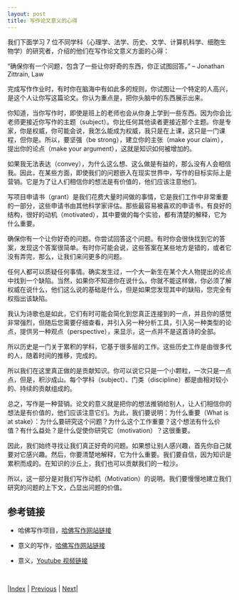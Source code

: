 ```yaml
---
layout: post
title: 写作论文意义的心得
---
```


我们下面学习 7 位不同学科（心理学、法学、历史、文学、计算机科学、细胞生物学）的研究者，介绍的他们在写作论文意义方面的心得：

“确保你有一个问题，包含了一些让你好奇的东西，你正试图回答。”
– Jonathan Zittrain, Law

完成写作作业时，有时你在脑海中有如此多的规则，你试图让一个特定的人高兴，是这个人让你写这篇论文。你认为重点是，把你头脑中的东西展示出来。

你知道，当你写作时，即使是班上的老师也会从你身上学到一些东西。因为你会比老师更接近你写作的主题（subject）。你比任何其他读者更接近那个主题。你是专家，你是权威，你可能会说，我怎么能成为权威，我只是在上课，这只是一门课程，但你是。所以，要坚强（be strong），建立你的主张（make your claim），提出你的论点（make your argument），这就是知识如何被增加的。

如果我无法表达（convey），为什么这么想、这么做是有益的，那么没有人会相信我。因此，在某些方面，即使我们的问题嵌入在现实世界中，写作的目标实际上是营销。它是为了让人们相信你的想法是有价值的，他们应该注意他们。

写项目申请书（grant）是我们花费大量时间做的事情，它是我们工作中非常重要的一部分，这些申请书由其他科学家评估。那些最容易被喜欢的申请书，有良好的结构，很好的动机（motivated），其中要做的每个实验，都有清楚的解释，它为什么重要。

确保你有一个让你好奇的问题。你尝试回答这个问题。有时你会很快找到它的答案，发现这个答案很简单。有时你可能会说，这些答案在某些地方是错的，或者它没有弄完，那么，让我们来问更多的问题。

任何人都可以质疑任何事情。确实发生过，一个大一新生在某个大人物提出的论点中找到一个缺陷。当然，如果你不知道你在说什么，你就不能这样做，你必须了解权威在说什么，他们这么说的基础是什么，但是如果您发现其中的缺陷，您完全有权指出该缺陷。

我认为诗歌也是如此，它们有时可能会简化到您真正连接到的一点，并且你的感觉非常强烈，但随后您需要仔细查看，并引入另一种分析工具，引入另一种类型的论点，提供另一种观点（perspective），来显示，这一点并不是这首诗的全部。

所以历史是一门关于累积的学科，它基于很多层的工作。这些历史工作是由很多代的人，随着时间的推移，完成的。

所以我们在这里真正做的是贡献知识。你可以说它只是一个小颗粒，一次只是一点点，但是，积沙成山。每个学科（subject）、门类（discipline）都是由相对较小的、持续的贡献组成的。

总之，写作是一种营销。论文的意义就是把你的想法推销给别人，让人们相信你的想法是有价值的，他们应该注意它们。为此，我们要说明：为什么重要（What is at stake）：为什么要研究这个问题？为什么这个工作重要？这个想法有什么价值？有什么益处？是什么促使你研究它（motivation）？这很重要。

因此，我们始终寻找让我们真正好奇的问题。如果想让别人感兴趣，首先你自己就要对它感兴趣。然后，你要清楚地解释，它为什么重要。我们要自信，因为知识是累积而成的。在知识的沙丘上，我们也可以贡献我们的一粒沙。

所以，这一部分是对我们写作动机（Motivation）的说明。我们要慢慢地建立我们研究的问题的上下文，凸显出问题的价值。

## 参考链接

- 哈佛写作项目，[哈佛写作网站链接](https://www.harvardwrites.com/)

- 意义的写作，[哈佛写作网站链接](https://www.harvardwrites.com/stakes)

- 意义，[Youtube 视频链接](https://youtu.be/DbHW0K86MHA)

<br/>

|[Index](../../) | [Previous](2-0-stake) | [Next](2-4-intro)|

